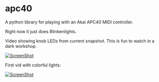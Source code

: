 # apc40
A python library for playing with an Akai APC40 MIDI controller.

Right now it just does Blinkenlights.

Video showing knob LEDs from current snapshot.  This is fun to watch in a dark workshop.

[![ScreenShot](https://img.youtube.com/vi/1nvv856qxTM/0.jpg)](https://www.youtube.com/watch?v=1nvv856qxTM)




First vid with colorful lights:

[![ScreenShot](https://img.youtube.com/vi/TyYnt3GIXr4/0.jpg)](https://www.youtube.com/watch?v=TyYnt3GIXr4)
